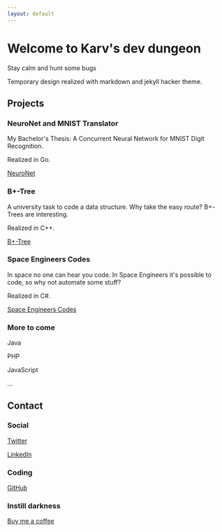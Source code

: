 ```yaml
---
layout: default
---
```


# Welcome to Karv's dev dungeon
Stay calm and hunt some bugs

Temporary design realized with markdown and jekyll hacker theme.

## Projects

### NeuroNet and MNIST Translator
My Bachelor's Thesis: A Concurrent Neural Network for MNIST Digit Recognition.

Realized in Go.

[NeuroNet](https://github.com/KarvPrime/NeuroNet)

### B+-Tree
A university task to code a data structure. Why take the easy route? B+-Trees are interesting.

Realized in C++.

[B+-Tree](https://github.com/KarvPrime/BPlus-Tree)

### Space Engineers Codes
In space no one can hear you code. In Space Engineers it's possible to code, so why not automate some stuff?

Realized in C#.

[Space Engineers Codes](https://github.com/KarvPrime/Space-Engineers-Codes)

### More to come

Java

PHP

JavaScript

...

## Contact

### Social
[Twitter](https://twitter.com/KarvPrime)

[LinkedIn](https://www.linkedin.com/in/karvprime/)

### Coding
[GitHub](https://github.com/KarvPrime)

### Instill darkness
[Buy me a coffee](https://www.buymeacoffee.com/karvprime)